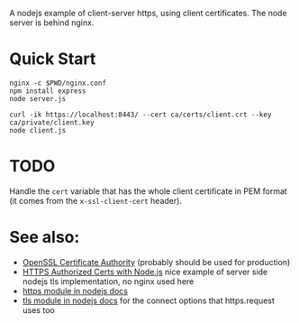 A nodejs example of client-server https, using client certificates. The node server is behind nginx.


# Quick Start

```
nginx -c $PWD/nginx.conf
npm install express
node server.js

curl -ik https://localhost:8443/ --cert ca/certs/client.crt --key ca/private/client.key
node client.js
```


# TODO

Handle the `cert` variable that has the whole client certificate in PEM format (it comes from the `x-ssl-client-cert` header).


# See also:

- [OpenSSL Certificate Authority](https://jamielinux.com/docs/openssl-certificate-authority/) (probably should be used
  for production)
- [HTTPS Authorized Certs with Node.js](https://engineering.circle.com/https-authorized-certs-with-node-js-315e548354a2)
  nice example of server side nodejs tls implementation, no nginx used here
- [https module in nodejs docs](https://nodejs.org/api/https.html)
- [tls module in nodejs docs](https://nodejs.org/api/tls.html#tls_tls_connect_options_callback) for the connect options
  that https.request uses too
